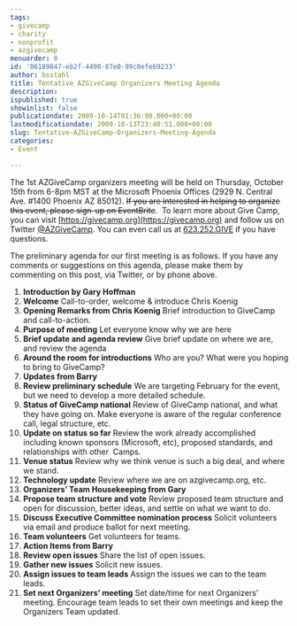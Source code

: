 ```yaml
---
tags:
- givecamp
- charity
- nonprofit
- azgivecamp
menuorder: 0
id: '06189847-eb2f-4498-87e0-99c0efe69233'
author: bsstahl
title: Tentative AZGiveCamp Organizers Meeting Agenda
description: 
ispublished: true
showinlist: false
publicationdate: 2009-10-14T01:36:00.000+00:00
lastmodificationdate: 2009-10-13T23:40:51.000+00:00
slug: Tentative-AZGiveCamp-Organizers-Meeting-Agenda
categories:
- Event

---
```

The 1st AZGiveCamp organizers meeting will be held on Thursday, October 15th from 6-8pm MST at the Microsoft Phoenix Offices (2929 N. Central Ave. #1400 Phoenix AZ 85012). <del>If you are interested in helping to organize this event, please sign-up on EventBrite</del>.  To learn more about Give Camp, you can visit [https://givecamp.org](https://givecamp.org) and follow us on Twitter [@AZGiveCamp](http://www.twitter.com/azgivecamp). You can even call us at [623.252.GIVE](tel:6232524483) if you have questions.

The preliminary agenda for our first meeting is as follows. If you have any comments or suggestions on this agenda, please make them by commenting on this post, via Twitter, or by phone above.

 1. **Introduction by Gary Hoffman**
 2. **Welcome**
    Call-to-order, welcome & introduce Chris Koenig
 3. **Opening Remarks from Chris Koenig**
    Brief introduction to GiveCamp and call-to-action.
 4. **Purpose of meeting**
    Let everyone know why we are here
 5. **Brief update and agenda review**
    Give brief update on where we are, and review the agenda
 6. **Around the room for introductions**
    Who are you? What were you hoping to bring to GiveCamp?
 7. **Updates from Barry**
 8. **Review preliminary schedule**
    We are targeting February for the event, but we need to develop a more detailed schedule.
 9. **Status of GiveCamp national**
    Review of GiveCamp national, and what they have going on. Make everyone is aware of the regular conference call, legal structure, etc.
10. **Update on status so far**
    Review the work already accomplished including known sponsors (Microsoft, etc), proposed standards, and relationships with other  Camps.
11. **Venue status**
    Review why we think venue is such a big deal, and where we stand.
12. **Technology update**
    Review where we are on azgivecamp.org, etc.
13. **Organizers’ Team Housekeeping from Gary**
14. **Propose team structure and vote**
    Review proposed team structure and open for discussion, better ideas, and settle on what we want to do.
15. **Discuss Executive Committee nomination process**
    Solicit volunteers via email and produce ballot for next meeting.
16. **Team volunteers**
    Get volunteers for teams.
17. **Action Items from Barry**
18. **Review open issues**
    Share the list of open issues.
19. **Gather new issues**
    Solicit new issues.
20. **Assign issues to team leads**
    Assign the issues we can to the team leads.
21. **Set next Organizers’ meeting**
    Set date/time for next Organizers’ meeting. Encourage team leads to set their own meetings and keep the Organizers Team updated.